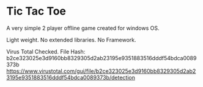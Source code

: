# Tic Tac Toe
A very simple 2 player offline game created for windows OS.

Light weight. No extended libraries. No Framework. 

Virus Total Checked. File Hash: b2ce323025e3d9160bb8329305d2ab23195e9351883516dddf54bdca0089373b
https://www.virustotal.com/gui/file/b2ce323025e3d9160bb8329305d2ab23195e9351883516dddf54bdca0089373b/detection
